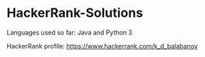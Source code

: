 # HackerRank-Solutions

Languages used so far: Java and Python 3

HackerRank profile: https://www.hackerrank.com/k_d_balabanov
